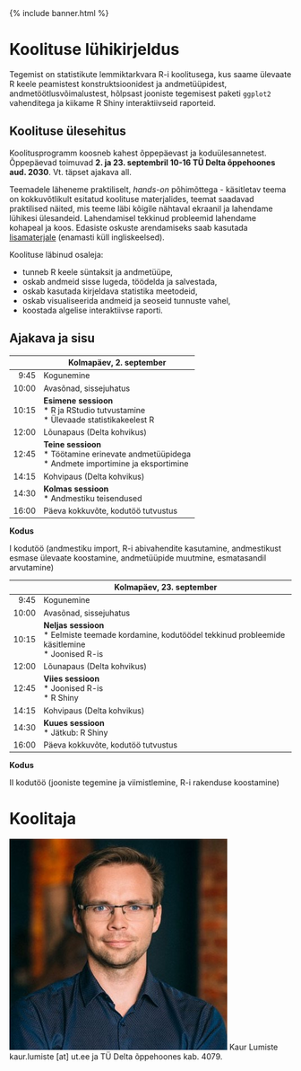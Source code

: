 ﻿---
layout: frontpage
---

<div class="head_example">
 {% include banner.html %}
</div>


# Koolituse lühikirjeldus

Tegemist on statistikute lemmiktarkvara R-i koolitusega, kus saame ülevaate R keele peamistest konstruktsioonidest ja andmetüüpidest, andmetöötlusvõimalustest, hõlpsast jooniste tegemisest paketi `ggplot2` vahenditega ja kiikame R Shiny interaktiivseid raporteid.

## Koolituse ülesehitus

Koolitusprogramm koosneb kahest õppepäevast ja koduülesannetest. Õppepäevad toimuvad **2. ja 23. septembril 10-16 TÜ Delta õppehoones aud. 2030**. Vt. täpset ajakava all.

Teemadele läheneme praktiliselt, _hands-on_	 põhimõttega - käsitletav teema on kokkuvõtlikult esitatud koolituse materjalides, teemat saadavad praktilised näited, mis teeme läbi kõigile nähtaval ekraanil ja lahendame lühikesi ülesandeid. Lahendamisel tekkinud probleemid lahendame kohapeal ja koos. Edasiste oskuste arendamiseks saab kasutada [lisamaterjale](lisamaterjal) (enamasti küll ingliskeelsed).

Koolituse läbinud osaleja:

* tunneb R keele süntaksit ja andmetüüpe,
* oskab andmeid sisse lugeda, töödelda ja salvestada,
* oskab kasutada kirjeldava statistika meetodeid,
* oskab visualiseerida andmeid ja seoseid tunnuste vahel,
* koostada algelise interaktiivse raporti.


## Ajakava ja sisu 

|		| Kolmapäev, 2. september  |
|---:	| ---	|
| 9:45  | Kogunemine  |
|10:00  | Avasõnad, sissejuhatus  |
|10:15  |**Esimene sessioon** <br> * R ja RStudio tutvustamine <br>	* Ülevaade statistikakeelest R |
|12:00 	|Lõunapaus (Delta kohvikus)	|
|12:45	|**Teine sessioon** <br> * Töötamine erinevate andmetüüpidega <br> * Andmete importimine ja eksportimine	|
|14:15	|Kohvipaus (Delta kohvikus)	|
|14:30	|**Kolmas sessioon** <br> * Andmestiku teisendused |
|16:00	|Päeva kokkuvõte, kodutöö tutvustus	|

**Kodus**

I kodutöö (andmestiku import, R-i abivahendite kasutamine, andmestikust esmase ülevaate koostamine, andmetüüpide muutmine, esmatasandil arvutamine)

|		| Kolmapäev, 23. september  |
|---:	| ---	|
| 9:45  | Kogunemine  |
|10:00  | Avasõnad, sissejuhatus  |
|10:15  |**Neljas sessioon** <br> * Eelmiste teemade kordamine, kodutöödel tekkinud probleemide käsitlemine <br>	* Joonised R-is |
|12:00 	|Lõunapaus (Delta kohvikus)	|
|12:45	|**Viies sessioon** <br> * Joonised R-is <br> * R Shiny |
|14:15	|Kohvipaus (Delta kohvikus)	|
|14:30	|**Kuues sessioon** <br> * Jätkub: R Shiny |
|16:00	|Päeva kokkuvõte, kodutöö tutvustus	|

**Kodus** 

II kodutöö (jooniste tegemine ja viimistlemine, R-i rakenduse koostamine)


# Koolitaja

![](pic.jpg)
Kaur Lumiste kaur.lumiste [at] ut.ee ja TÜ Delta õppehoones kab. 4079.
